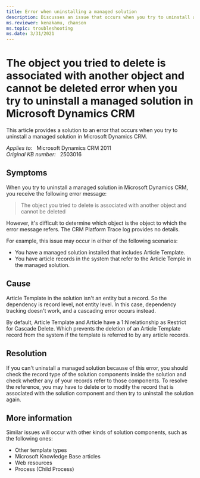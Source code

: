 ```yaml
---
title: Error when uninstalling a managed solution
description: Discusses an issue that occurs when you try to uninstall a managed solution.
ms.reviewer: kenakamu, chanson
ms.topic: troubleshooting
ms.date: 3/31/2021
---
```

# The object you tried to delete is associated with another object and cannot be deleted error when you try to uninstall a managed solution in Microsoft Dynamics CRM

This article provides a solution to an error that occurs when you try to uninstall a managed solution in Microsoft Dynamics CRM.

_Applies to:_ &nbsp; Microsoft Dynamics CRM 2011  
_Original KB number:_ &nbsp; 2503016

## Symptoms

When you try to uninstall a managed solution in Microsoft Dynamics CRM, you receive the following error message:

> The object you tried to delete is associated with another object and cannot be deleted

However, it's difficult to determine which object is the object to which the error message refers. The CRM Platform Trace log provides no details.

For example, this issue may occur in either of the following scenarios:

- You have a managed solution installed that includes Article Template.
- You have article records in the system that refer to the Article Temple in the managed solution.

## Cause

Article Template in the solution isn't an entity but a record. So the dependency is record level, not entity level. In this case, dependency tracking doesn't work, and a cascading error occurs instead.

By default, Article Template and Article have a 1:N relationship as Restrict for Cascade Delete. Which prevents the deletion of an Article Template record from the system if the template is referred to by any article records.

## Resolution

If you can't uninstall a managed solution because of this error, you should check the record type of the solution components inside the solution and check whether any of your records refer to those components. To resolve the reference, you may have to delete or to modify the record that is associated with the solution component and then try to uninstall the solution again.

## More information

Similar issues will occur with other kinds of solution components, such as the following ones:

- Other template types
- Microsoft Knowledge Base articles
- Web resources
- Process (Child Process)
